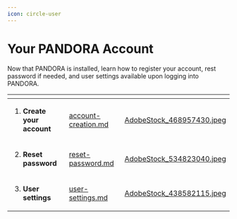 ```yaml
---
icon: circle-user
---
```


# Your PANDORA Account

Now that PANDORA is installed, learn how to register your account, rest password if needed, and user settings available upon logging into PANDORA.

<table data-view="cards"><thead><tr><th></th><th data-type="content-ref"></th><th data-hidden data-card-cover data-type="files"></th></tr></thead><tbody><tr><td><ol><li><strong>Create your account</strong></li></ol></td><td><a href="account-creation.md">account-creation.md</a></td><td><a href="../../.gitbook/assets/AdobeStock_468957430.jpeg">AdobeStock_468957430.jpeg</a></td></tr><tr><td><ol start="2"><li><strong>Reset password</strong></li></ol></td><td><a href="reset-password.md">reset-password.md</a></td><td><a href="../../.gitbook/assets/AdobeStock_534823040.jpeg">AdobeStock_534823040.jpeg</a></td></tr><tr><td><ol start="3"><li><strong>User settings</strong></li></ol></td><td><a href="user-settings.md">user-settings.md</a></td><td><a href="../../.gitbook/assets/AdobeStock_438582115.jpeg">AdobeStock_438582115.jpeg</a></td></tr></tbody></table>

